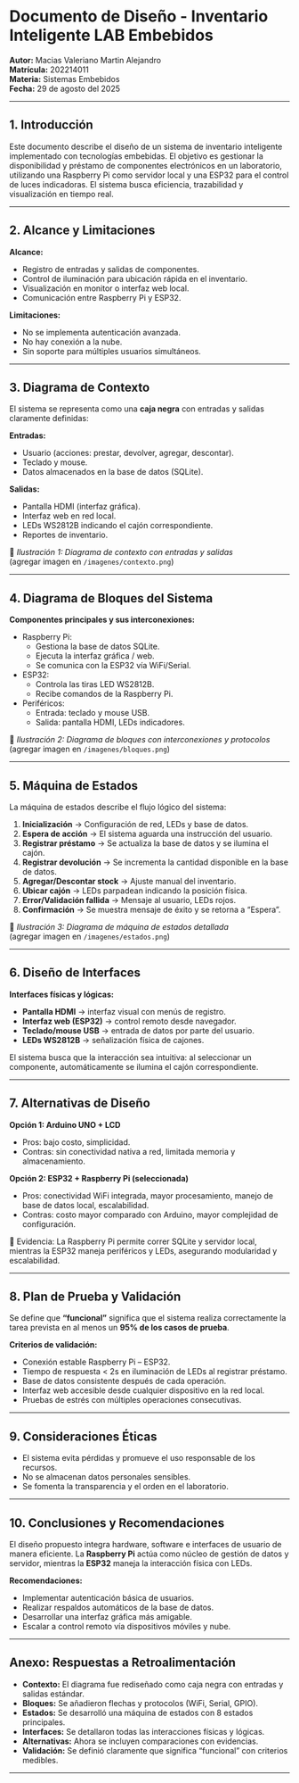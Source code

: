 # Documento de Diseño - Inventario Inteligente LAB Embebidos

**Autor:** Macias Valeriano Martin Alejandro  
**Matrícula:** 202214011  
**Materia:** Sistemas Embebidos  
**Fecha:** 29 de agosto del 2025  

---

## 1. Introducción

Este documento describe el diseño de un sistema de inventario inteligente implementado con tecnologías embebidas. El objetivo es gestionar la disponibilidad y préstamo de componentes electrónicos en un laboratorio, utilizando una Raspberry Pi como servidor local y una ESP32 para el control de luces indicadoras. El sistema busca eficiencia, trazabilidad y visualización en tiempo real.

---

## 2. Alcance y Limitaciones

**Alcance:**
- Registro de entradas y salidas de componentes.
- Control de iluminación para ubicación rápida en el inventario.
- Visualización en monitor o interfaz web local.
- Comunicación entre Raspberry Pi y ESP32.

**Limitaciones:**
- No se implementa autenticación avanzada.
- No hay conexión a la nube.
- Sin soporte para múltiples usuarios simultáneos.

---

## 3. Diagrama de Contexto

El sistema se representa como una **caja negra** con entradas y salidas claramente definidas:

**Entradas:**
- Usuario (acciones: prestar, devolver, agregar, descontar).
- Teclado y mouse.
- Datos almacenados en la base de datos (SQLite).

**Salidas:**
- Pantalla HDMI (interfaz gráfica).
- Interfaz web en red local.
- LEDs WS2812B indicando el cajón correspondiente.
- Reportes de inventario.

📌 *Ilustración 1: Diagrama de contexto con entradas y salidas*  
(agregar imagen en `/imagenes/contexto.png`)

---

## 4. Diagrama de Bloques del Sistema

**Componentes principales y sus interconexiones:**
- Raspberry Pi:
  - Gestiona la base de datos SQLite.
  - Ejecuta la interfaz gráfica / web.
  - Se comunica con la ESP32 vía WiFi/Serial.
- ESP32:
  - Controla las tiras LED WS2812B.
  - Recibe comandos de la Raspberry Pi.
- Periféricos:
  - Entrada: teclado y mouse USB.
  - Salida: pantalla HDMI, LEDs indicadores.

📌 *Ilustración 2: Diagrama de bloques con interconexiones y protocolos*  
(agregar imagen en `/imagenes/bloques.png`)

---

## 5. Máquina de Estados

La máquina de estados describe el flujo lógico del sistema:

1. **Inicialización** → Configuración de red, LEDs y base de datos.  
2. **Espera de acción** → El sistema aguarda una instrucción del usuario.  
3. **Registrar préstamo** → Se actualiza la base de datos y se ilumina el cajón.  
4. **Registrar devolución** → Se incrementa la cantidad disponible en la base de datos.  
5. **Agregar/Descontar stock** → Ajuste manual del inventario.  
6. **Ubicar cajón** → LEDs parpadean indicando la posición física.  
7. **Error/Validación fallida** → Mensaje al usuario, LEDs rojos.  
8. **Confirmación** → Se muestra mensaje de éxito y se retorna a “Espera”.

📌 *Ilustración 3: Diagrama de máquina de estados detallada*  
(agregar imagen en `/imagenes/estados.png`)

---

## 6. Diseño de Interfaces

**Interfaces físicas y lógicas:**
- **Pantalla HDMI** → interfaz visual con menús de registro.  
- **Interfaz web (ESP32)** → control remoto desde navegador.  
- **Teclado/mouse USB** → entrada de datos por parte del usuario.  
- **LEDs WS2812B** → señalización física de cajones.  

El sistema busca que la interacción sea intuitiva: al seleccionar un componente, automáticamente se ilumina el cajón correspondiente.

---

## 7. Alternativas de Diseño

**Opción 1: Arduino UNO + LCD**  
- Pros: bajo costo, simplicidad.  
- Contras: sin conectividad nativa a red, limitada memoria y almacenamiento.  

**Opción 2: ESP32 + Raspberry Pi (seleccionada)**  
- Pros: conectividad WiFi integrada, mayor procesamiento, manejo de base de datos local, escalabilidad.  
- Contras: costo mayor comparado con Arduino, mayor complejidad de configuración.  

📌 Evidencia: La Raspberry Pi permite correr SQLite y servidor local, mientras la ESP32 maneja periféricos y LEDs, asegurando modularidad y escalabilidad.

---

## 8. Plan de Prueba y Validación

Se define que **“funcional”** significa que el sistema realiza correctamente la tarea prevista en al menos un **95% de los casos de prueba**.

**Criterios de validación:**
- Conexión estable Raspberry Pi – ESP32.  
- Tiempo de respuesta < 2s en iluminación de LEDs al registrar préstamo.  
- Base de datos consistente después de cada operación.  
- Interfaz web accesible desde cualquier dispositivo en la red local.  
- Pruebas de estrés con múltiples operaciones consecutivas.

---

## 9. Consideraciones Éticas

- El sistema evita pérdidas y promueve el uso responsable de los recursos.  
- No se almacenan datos personales sensibles.  
- Se fomenta la transparencia y el orden en el laboratorio.

---

## 10. Conclusiones y Recomendaciones

El diseño propuesto integra hardware, software e interfaces de usuario de manera eficiente. La **Raspberry Pi** actúa como núcleo de gestión de datos y servidor, mientras la **ESP32** maneja la interacción física con LEDs.  

**Recomendaciones:**
- Implementar autenticación básica de usuarios.  
- Realizar respaldos automáticos de la base de datos.  
- Desarrollar una interfaz gráfica más amigable.  
- Escalar a control remoto vía dispositivos móviles y nube.  

---

## Anexo: Respuestas a Retroalimentación

- **Contexto:** El diagrama fue rediseñado como caja negra con entradas y salidas estándar.  
- **Bloques:** Se añadieron flechas y protocolos (WiFi, Serial, GPIO).  
- **Estados:** Se desarrolló una máquina de estados con 8 estados principales.  
- **Interfaces:** Se detallaron todas las interacciones físicas y lógicas.  
- **Alternativas:** Ahora se incluyen comparaciones con evidencias.  
- **Validación:** Se definió claramente que significa “funcional” con criterios medibles.  

---
